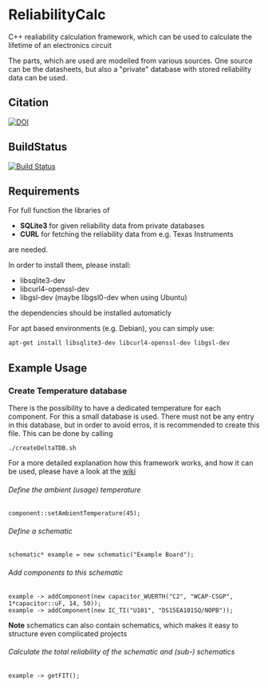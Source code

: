 # ReliabilityCalc
C++ realiability calculation framework, which can be used to calculate the lifetime of an electronics circuit

The parts, which are used are modelled from various sources. One source can be the datasheets, but also a "private" database with stored reliability data can be used.

## Citation
[![DOI](https://zenodo.org/badge/54101010.svg)](https://zenodo.org/badge/latestdoi/54101010)

## BuildStatus
[![Build Status](https://travis-ci.org/JochiSt/ReliabilityCalc.svg?branch=master)](https://travis-ci.org/JochiSt/ReliabilityCalc)

## Requirements
For full function the libraries of 
* **SQLite3** for given reliability data from private databases
* **CURL** for fetching the reliability data from e.g. Texas Instruments

are needed.

In order to install them, please install:
* libsqlite3-dev
* libcurl4-openssl-dev
* libgsl-dev (maybe libgsl0-dev when using Ubuntu)

the dependencies should be installed automaticly

For apt based environments (e.g. Debian), you can simply use:
```bash
apt-get install libsqlite3-dev libcurl4-openssl-dev libgsl-dev
```

## Example Usage

### Create Temperature database
There is the possibility to have a dedicated temperature for each component. 
For this a small database is used. There must not be any entry in this database, 
but in order to avoid erros, it is recommended to create this file. This can be 
done by calling
```
./createDeltaTDB.sh
```

For a more detailed explanation how this framework works, and how it can be used, 
please have a look at the [wiki](https://github.com/JochiSt/ReliabilityCalc/wiki)

###### Define the ambient (usage) temperature
```
component::setAmbientTemperature(45);
```

###### Define a schematic
```
schematic* example = new schematic("Example Board");
```

###### Add components to this schematic
```
example -> addComponent(new capacitor_WUERTH("C2", "WCAP-CSGP",  1*capacitor::uF, 14, 50));
example -> addComponent(new IC_TI("U101", "DS15EA101SQ/NOPB"));
```
**Note** schematics can also contain schematics, which makes it easy to structure even complicated projects

###### Calculate the total reliability of the schematic and (sub-) schematics
```
example -> getFIT();
```


